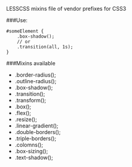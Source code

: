 LESSCSS mixins file of vendor prefixes for CSS3

###Use:

	#someElement {
		.box-shadow();
		// or
		.transition(all, 1s);
	}

###Mixins available

* .border-radius();
* .outline-radius();
* .box-shadow();
* .transition();
* .transform();
* .box();
* .flex();
* .resize();
* .linear-gradient();
* .double-borders();
* .triple-borders();
* .colomns();
* .box-sizing();
* .text-shadow();